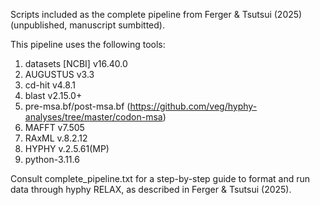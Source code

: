 Scripts included as the complete pipeline from Ferger & Tsutsui (2025) (unpublished, manuscript sumbitted).

This pipeline uses the following tools: 
1. datasets [NCBI] v16.40.0
2. AUGUSTUS v3.3
3. cd-hit v4.8.1
4. blast v2.15.0+
5. pre-msa.bf/post-msa.bf (https://github.com/veg/hyphy-analyses/tree/master/codon-msa)
6. MAFFT v7.505
7. RAxML v.8.2.12
8. HYPHY v.2.5.61(MP)
9. python-3.11.6

Consult complete_pipeline.txt for a step-by-step guide to format and run data through hyphy RELAX, as described in Ferger & Tsutsui (2025).
